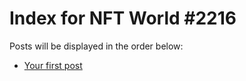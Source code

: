 # Index for NFT World #2216
Posts will be displayed in the order below:

- [Your first post](./001-first.md)

